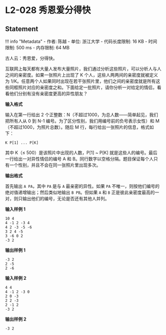 
# L2-028 秀恩爱分得快

## Statement

!!! info "Metadata"
    - 作者: 陈越
    - 单位: 浙江大学
    - 代码长度限制: 16 KB
    - 时间限制: 500 ms
    - 内存限制: 64 MB

古人云：秀恩爱，分得快。

互联网上每天都有大量人发布大量照片，我们通过分析这些照片，可以分析人与人之间的亲密度。如果一张照片上出现了 K 个人，这些人两两间的亲密度就被定义为 1/K。任意两个人如果同时出现在若干张照片里，他们之间的亲密度就是所有这些同框照片对应的亲密度之和。下面给定一批照片，请你分析一对给定的情侣，看看他们分别有没有亲密度更高的异性朋友？

**输入格式**

输入在第一行给出 2 个正整数：N（不超过1000，为总人数——简单起见，我们把所有人从 0 到 N-1 编号。为了区分性别，我们用编号前的负号表示女性）和 M（不超过1000，为照片总数）。随后 M 行，每行给出一张照片的信息，格式如下：

```
K P[1] ... P[K]
```

其中 K（$\le$ 500）是该照片中出现的人数，P[1] ~ P[K] 就是这些人的编号。最后一行给出一对异性情侣的编号 A 和 B。同行数字以空格分隔。题目保证每个人只有一个性别，并且不会在同一张照片里出现多次。

**输出格式**

首先输出 `A PA`，其中 `PA` 是与 `A` 最亲密的异性。如果 `PA` 不唯一，则按他们编号的绝对值递增输出；然后类似地输出 `B PB`。但如果 `A` 和 `B` 正是彼此亲密度最高的一对，则只输出他们的编号，无论是否还有其他人并列。

**输入样例 1**
```plaintext
10 4
4 -1 2 -3 4
4 2 -3 -5 -6
3 2 4 -5
3 -6 0 2
-3 2
```

**输出样例 1**
```plaintext
-3 2
2 -5
2 -6
```

**输入样例 2**
```plaintext
4 4
4 -1 2 -3 0
2 0 -3
2 2 -3
2 -1 2 
-3 2
```

**输出样例 2**
```plaintext
-3 2
```

